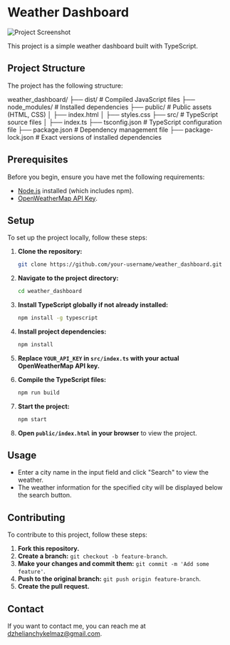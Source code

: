 # Weather Dashboard

![Project Screenshot](![image](https://github.com/9elmaz9/weather_dashboard/assets/132524901/06098cd7-19e6-4f80-95a6-24542e2c01e8)
)

This project is a simple weather dashboard built with TypeScript.

## Project Structure

The project has the following structure:

weather_dashboard/
├── dist/ # Compiled JavaScript files
├── node_modules/ # Installed dependencies
├── public/ # Public assets (HTML, CSS)
│ ├── index.html
│ ├── styles.css
├── src/ # TypeScript source files
│ ├── index.ts
├── tsconfig.json # TypeScript configuration file
├── package.json # Dependency management file
├── package-lock.json # Exact versions of installed dependencies


## Prerequisites

Before you begin, ensure you have met the following requirements:
- [Node.js](https://nodejs.org/en/) installed (which includes npm).
- [OpenWeatherMap API Key](https://openweathermap.org/api).

## Setup

To set up the project locally, follow these steps:

1. **Clone the repository:**

    ```sh
    git clone https://github.com/your-username/weather_dashboard.git
    ```

2. **Navigate to the project directory:**

    ```sh
    cd weather_dashboard
    ```

3. **Install TypeScript globally if not already installed:**

    ```sh
    npm install -g typescript
    ```

4. **Install project dependencies:**

    ```sh
    npm install
    ```

5. **Replace `YOUR_API_KEY` in `src/index.ts` with your actual OpenWeatherMap API key.**

6. **Compile the TypeScript files:**

    ```sh
    npm run build
    ```

7. **Start the project:**

    ```sh
    npm start
    ```

8. **Open `public/index.html` in your browser** to view the project.

## Usage

- Enter a city name in the input field and click "Search" to view the weather.
- The weather information for the specified city will be displayed below the search button.

## Contributing

To contribute to this project, follow these steps:

1. **Fork this repository.**
2. **Create a branch:** `git checkout -b feature-branch`.
3. **Make your changes and commit them:** `git commit -m 'Add some feature'`.
4. **Push to the original branch:** `git push origin feature-branch`.
5. **Create the pull request.**

## Contact

If you want to contact me, you can reach me at [dzhelianchykelmaz@gmail.com](mailto:dzhelianchykelmaz@gmail.com).


